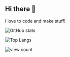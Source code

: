 ## Hi there 👋
I love to code and make stuff!

![GitHub stats](https://github-readme-stats.vercel.app/api?username=idealistcat&show_icons=true)

![Top Langs](https://github-readme-stats.vercel.app/api/top-langs/?username=idealistcat&layout=compact)


![view count](https://visitcount.itsvg.in/api?id=idealistcat&label=view%20count&color=6&icon=7&pretty=false)

[](https://visitcount.itsvg.in)
